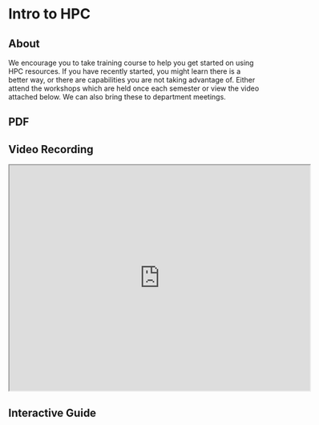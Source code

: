 # Intro to HPC 

## About

We encourage you to take training course to help you get started on using HPC resources. If you have recently started, you might learn there is a better way, or there are capabilities you are not taking advantage of. Either attend the workshops which are held once each semester or view the video attached below. We can also bring these to department meetings.

## PDF 


<!DOCTYPE html> 
<html> 
<body> 
        <object data="files/IntroToHPC.Fall2023.pdf" 
                width="800"
                height="500"> 
        </object> 
</body> 
</html>
</center>

## Video Recording

<iframe width="600" height="450" src="https://www.youtube.com/embed/xlgL6u1jkVI" allowfullscreen></iframe>

## Interactive Guide